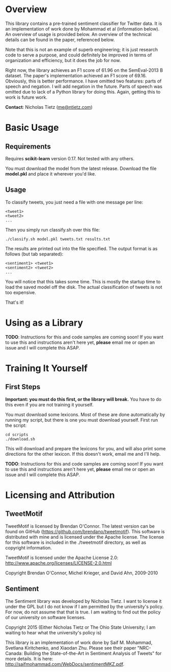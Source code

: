 Overview
========

This library contains a pre-trained sentiment classifier for Twitter data. It
is an implementation of work done by Mohammad et al (information below).
An overview of usage is provided below. An overview of the technical details
can be found in the paper, referenced below.

Note that this is not an example of superb engineering; it is just research
code to serve a purpose, and could definitely be improved in terms of
organization and efficiency, but it does the job for now.

Right now, the library achieves an F1 score of 61.96 on the SemEval-2013 B
dataset. The paper's implementation achieved an F1 score of 69.16. Obviously,
this is better performance. I have omitted two features: parts of speech and
negation. I will add negation in the future. Parts of speech was omitted due to
lack of a Python library for doing this. Again, getting this to work is future
work.

**Contact**: Nicholas Tietz (me@ntietz.com)

Basic Usage
===========

Requirements
------------

Requires **scikit-learn** version 0.17. Not tested with any others.

You must download the model from the latest release. Download the file
**model.pkl** and place it wherever you'd like.

Usage
-----

To classify tweets, you just need a file with one message per line:

```
<tweet1>
<tweet2>
...
```

Then you simply run classify.sh over this file:

```
./classify.sh model.pkl tweets.txt results.txt
```

The results are printed out into the file specified. The output format is as
follows (but tab separated):

```
<sentiment1> <tweet1>
<sentiment2> <tweet2>
...
```

You will notice that this takes some time. This is mostly the startup time to
load the saved model off the disk. The actual classification of tweets is not
too expensive.

That's it!

Using as a Library
==================

**TODO**: Instructions for this and code samples are coming soon! If you want
to use this and instructions aren't here yet, **please** email me or open an
issue and I will complete this ASAP.

Training It Yourself
====================

First Steps
-----------

**Important: you must do this first, or the library will break.**
You have to do this even if you are not training it yourself.

You must download some lexicons. Most of these are done automatically by running
my script, but there is one you must download yourself. First run the script:

```
cd scripts
./download.sh
```

This will download and prepare the lexicons for you, and will also print some
directions for the other lexicon. If this doesn't work, email me and I'll help.

**TODO**: Instructions for this and code samples are coming soon! If you want
to use this and instructions aren't here yet, **please** email me or open an
issue and I will complete this ASAP.

Licensing and Attribution
=========================

TweetMotif
----------

TweetMotif is licensed by Brendan O'Connor. The latest version can be found on
GitHub (https://github.com/brendano/tweetmotif). This software is distributed
with mine and is licensed under the Apache license. The license for this
software is included in the ./tweetmotif directory, as well as copyright
information.

TweetMotif is licensed under the Apache License 2.0: http://www.apache.org/licenses/LICENSE-2.0.html

Copyright Brendan O'Connor, Michel Krieger, and David Ahn, 2009-2010

Sentiment
---------

The Sentiment library was developed by Nicholas Tietz. I want to license it
under the GPL but I do not know if I am permitted by the university's policy.
For now, do not assume that that is true. I am waiting to find out the policy
of our university on software licenses.

Copyright 2015 (Either Nicholas Tietz or The Ohio State University; I am waiting to hear what the university's policy is)

This library is an implementation of work done by Saif M. Mohammad, Svetlana
Kiritchenko, and Xiaodan Zhu. Please see their paper "NRC-Canada: Building the
State-of-the-Art in Sentiment Analysis of Tweets" for more details. It is
here: http://saifmohammad.com/WebDocs/sentimentMKZ.pdf.

